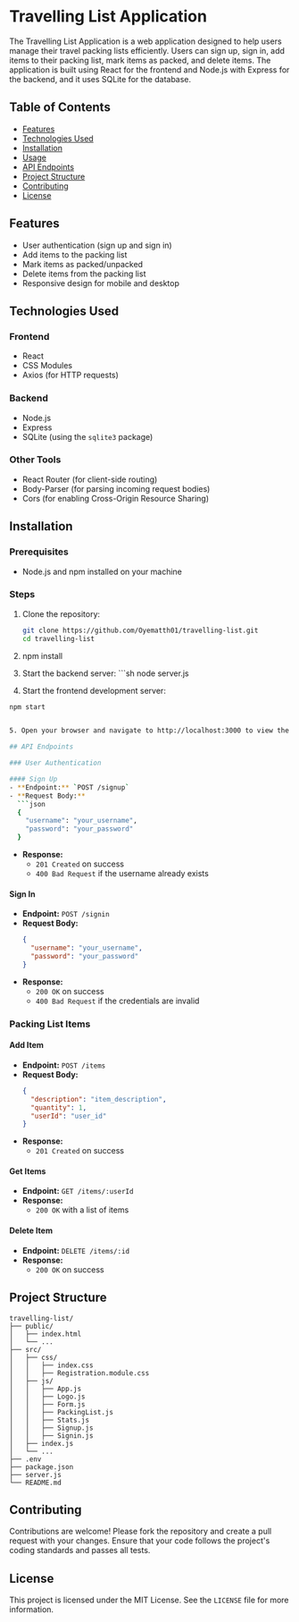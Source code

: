 # Travelling List Application

The Travelling List Application is a web application designed to help users manage their travel packing lists efficiently. Users can sign up, sign in, add items to their packing list, mark items as packed, and delete items. The application is built using React for the frontend and Node.js with Express for the backend, and it uses SQLite for the database.

## Table of Contents

- [Features](#features)
- [Technologies Used](#technologies-used)
- [Installation](#installation)
- [Usage](#usage)
- [API Endpoints](#api-endpoints)
- [Project Structure](#project-structure)
- [Contributing](#contributing)
- [License](#license)

## Features

- User authentication (sign up and sign in)
- Add items to the packing list
- Mark items as packed/unpacked
- Delete items from the packing list
- Responsive design for mobile and desktop

## Technologies Used

### Frontend

- React
- CSS Modules
- Axios (for HTTP requests)

### Backend

- Node.js
- Express
- SQLite (using the `sqlite3` package)

### Other Tools

- React Router (for client-side routing)
- Body-Parser (for parsing incoming request bodies)
- Cors (for enabling Cross-Origin Resource Sharing)

## Installation

### Prerequisites

- Node.js and npm installed on your machine

### Steps

1. Clone the repository:

   ```sh
   git clone https://github.com/Oyematth01/travelling-list.git
   cd travelling-list

2. npm install

3. Start the backend server:
		```sh
		node server.js


4. Start the frontend development server:
```sh
npm start


5. Open your browser and navigate to http://localhost:3000 to view the application.

## API Endpoints

### User Authentication

#### Sign Up
- **Endpoint:** `POST /signup`
- **Request Body:**
  ```json
  {
    "username": "your_username",
    "password": "your_password"
  }
  ```
- **Response:**
  - `201 Created` on success
  - `400 Bad Request` if the username already exists

#### Sign In
- **Endpoint:** `POST /signin`
- **Request Body:**
  ```json
  {
    "username": "your_username",
    "password": "your_password"
  }
  ```
- **Response:**
  - `200 OK` on success
  - `400 Bad Request` if the credentials are invalid

### Packing List Items

#### Add Item
- **Endpoint:** `POST /items`
- **Request Body:**
  ```json
  {
    "description": "item_description",
    "quantity": 1,
    "userId": "user_id"
  }
  ```
- **Response:**
  - `201 Created` on success

#### Get Items
- **Endpoint:** `GET /items/:userId`
- **Response:**
  - `200 OK` with a list of items

#### Delete Item
- **Endpoint:** `DELETE /items/:id`
- **Response:**
  - `200 OK` on success

## Project Structure

```plaintext
travelling-list/
├── public/
│   ├── index.html
│   └── ...
├── src/
│   ├── css/
│   │   ├── index.css
│   │   ├── Registration.module.css
│   ├── js/
│   │   ├── App.js
│   │   ├── Logo.js
│   │   ├── Form.js
│   │   ├── PackingList.js
│   │   ├── Stats.js
│   │   ├── Signup.js
│   │   ├── Signin.js
│   ├── index.js
│   └── ...
├── .env
├── package.json
├── server.js
└── README.md
```

## Contributing

Contributions are welcome! Please fork the repository and create a pull request with your changes. Ensure that your code follows the project's coding standards and passes all tests.

## License

This project is licensed under the MIT License. See the `LICENSE` file for more information.

